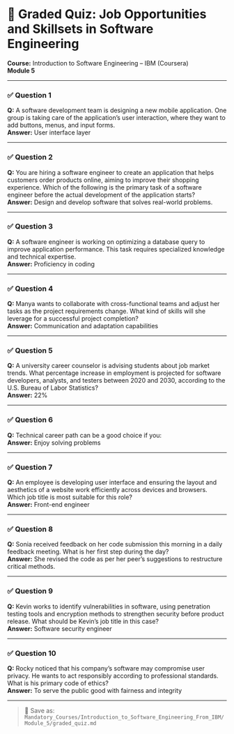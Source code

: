 # 🧠 Graded Quiz: Job Opportunities and Skillsets in Software Engineering  
**Course:** Introduction to Software Engineering – IBM (Coursera)  
**Module 5**

---

### ✅ Question 1  
**Q:** A software development team is designing a new mobile application. One group is taking care of the application’s user interaction, where they want to add buttons, menus, and input forms.  
**Answer:** User interface layer

---

### ✅ Question 2  
**Q:** You are hiring a software engineer to create an application that helps customers order products online, aiming to improve their shopping experience. Which of the following is the primary task of a software engineer before the actual development of the application starts?  
**Answer:** Design and develop software that solves real-world problems.

---

### ✅ Question 3  
**Q:** A software engineer is working on optimizing a database query to improve application performance. This task requires specialized knowledge and technical expertise.  
**Answer:** Proficiency in coding

---

### ✅ Question 4  
**Q:** Manya wants to collaborate with cross-functional teams and adjust her tasks as the project requirements change. What kind of skills will she leverage for a successful project completion?  
**Answer:** Communication and adaptation capabilities

---

### ✅ Question 5  
**Q:** A university career counselor is advising students about job market trends. What percentage increase in employment is projected for software developers, analysts, and testers between 2020 and 2030, according to the U.S. Bureau of Labor Statistics?  
**Answer:** 22%

---

### ✅ Question 6  
**Q:** Technical career path can be a good choice if you:  
**Answer:** Enjoy solving problems

---

### ✅ Question 7  
**Q:** An employee is developing user interface and ensuring the layout and aesthetics of a website work efficiently across devices and browsers. Which job title is most suitable for this role?  
**Answer:** Front-end engineer

---

### ✅ Question 8  
**Q:** Sonia received feedback on her code submission this morning in a daily feedback meeting. What is her first step during the day?  
**Answer:** She revised the code as per her peer’s suggestions to restructure critical methods.

---

### ✅ Question 9  
**Q:** Kevin works to identify vulnerabilities in software, using penetration testing tools and encryption methods to strengthen security before product release. What should be Kevin’s job title in this case?  
**Answer:** Software security engineer

---

### ✅ Question 10  
**Q:** Rocky noticed that his company’s software may compromise user privacy. He wants to act responsibly according to professional standards. What is his primary code of ethics?  
**Answer:** To serve the public good with fairness and integrity

---

> 📁 Save as: `Mandatory_Courses/Introduction_to_Software_Engineering_From_IBM/Module_5/graded_quiz.md`
